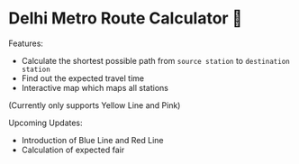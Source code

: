 # Delhi Metro Route Calculator 🚝

Features:
- Calculate the shortest possible path from ``source station`` to ``destination station``
- Find out the expected travel time
- Interactive map which maps all stations

(Currently only supports Yellow Line and Pink)

Upcoming Updates:
- Introduction of Blue Line and Red Line
- Calculation of expected fair